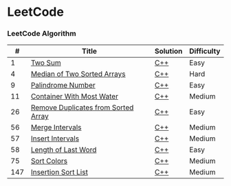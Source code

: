 
LeetCode
========

### LeetCode Algorithm

| # | Title | Solution | Difficulty |
|---| ----- | -------- | ---------- |
| 1 | [Two Sum](https://leetcode-cn.com/problems/two-sum/) | [C++](https://github.com/zlf991008/Leetcode/blob/main/src/1.%20Two%20Sum.cpp) | Easy |
| 4 | [Median of Two Sorted Arrays](https://leetcode-cn.com/problems/median-of-two-sorted-arrays/) | [C++](https://github.com/zlf991008/leetcode/blob/main/src/4.%20Median%20of%20Two%20Sorted%20Arrays.cpp#L18) | Hard |
| 9 | [Palindrome Number](https://leetcode-cn.com/problems/palindrome-number/) | [C++](https://github.com/zlf991008/leetcode/blob/main/src/9.%20Palindrome%20Number.cpp) | Easy |
| 11 | [Container With Most Water](https://leetcode-cn.com/problems/container-with-most-water/) | [C++](https://github.com/zlf991008/leetcode/blob/main/src/11.%20Container%20With%20Most%20Water.cpp) | Medium |
| 26 | [Remove Duplicates from Sorted Array](https://leetcode-cn.com/problems/remove-duplicates-from-sorted-array/) | [C++](https://github.com/zlf991008/Leetcode/blob/main/src/26.%20Remove%20Duplicates%20from%20Sorted%20Array.cpp) | Easy |
| 56 | [Merge Intervals](https://leetcode-cn.com/problems/merge-intervals/) | [C++](https://github.com/zlf991008/leetcode/blob/main/src/56.%20Merge%20Intervals.cpp) | Medium |
| 57 | [Insert Intervals](https://leetcode-cn.com/problems/insert-interval/) | [C++](https://github.com/zlf991008/leetcode/blob/main/src/57.%20Insert%20Interval.cpp) | Medium |
| 58 | [Length of Last Word](https://leetcode-cn.com/problems/length-of-last-word/) | [C++](https://github.com/zlf991008/leetcode/blob/main/src/58.%20Length%20of%20Last%20Word.cpp) | Easy |
| 75 | [Sort Colors](https://leetcode-cn.com/problems/sort-colors/) | [C++](https://github.com/zlf991008/leetcode/blob/main/src/75.%20Sort%20Colors.cpp) | Medium |
| 147 | [Insertion Sort List](https://leetcode-cn.com/problems/insertion-sort-list/) | [C++](https://github.com/zlf991008/leetcode/blob/main/src/147.%20Insertion%20Sort%20List.cpp) | Medium |

